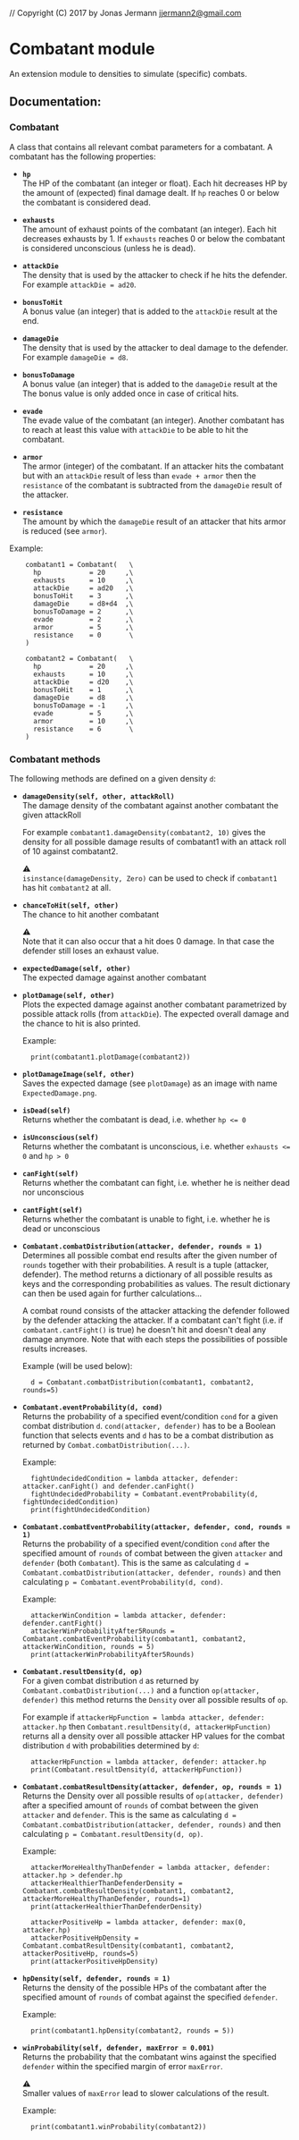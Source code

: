 // Copyright (C) 2017 by Jonas Jermann <jjermann2@gmail.com>

# Combatant module

An extension module to densities to simulate (specific) combats.


## Documentation:
### Combatant
A class that contains all relevant combat parameters for a combatant.
A combatant has the following properties:

* **`hp`**  
  The HP of the combatant (an integer or float).
  Each hit decreases HP by the amount of (expected) final damage dealt.
  If `hp` reaches 0 or below the combatant is considered dead.

* **`exhausts`**  
  The amount of exhaust points of the combatant (an integer).
  Each hit decreases exhausts by 1.
  If `exhausts` reaches 0 or below the combatant is considered unconscious (unless he is dead).

* **`attackDie`**  
  The density that is used by the attacker to check if he hits the defender.
  For example `attackDie = ad20`.

* **`bonusToHit`**  
  A bonus value (an integer) that is added to the `attackDie` result at the end.

* **`damageDie`**  
  The density that is used by the attacker to deal damage to the defender.
  For example `damageDie = d8`.

* **`bonusToDamage`**  
  A bonus value (an integer) that is added to the `damageDie` result at the
  The bonus value is only added once in case of critical hits.

* **`evade`**  
  The evade value of the combatant (an integer).
  Another combatant has to reach at least this value with `attackDie` to be able to hit the combatant.

* **`armor`**  
  The armor (integer) of the combatant.
  If an attacker hits the combatant but with an `attackDie` result of less than `evade + armor`
  then the `resistance` of the combatant is subtracted from the `damageDie` result of the attacker.

* **`resistance`**  
  The amount by which the `damageDie` result of an attacker that hits armor is reduced (see `armor`).

Example:
```python3
    combatant1 = Combatant(   \
      hp            = 20     ,\
      exhausts      = 10     ,\
      attackDie     = ad20   ,\
      bonusToHit    = 3      ,\
      damageDie     = d8+d4  ,\
      bonusToDamage = 2      ,\
      evade         = 2      ,\
      armor         = 5      ,\
      resistance    = 0       \
    )

    combatant2 = Combatant(   \
      hp            = 20     ,\
      exhausts      = 10     ,\
      attackDie     = d20    ,\
      bonusToHit    = 1      ,\
      damageDie     = d8     ,\
      bonusToDamage = -1     ,\
      evade         = 5      ,\
      armor         = 10     ,\
      resistance    = 6       \
    )
```


### Combatant methods
The following methods are defined on a given density `d`:

* **`damageDensity(self, other, attackRoll)`**  
  The damage density of the combatant against another combatant the given attackRoll

  For example `combatant1.damageDensity(combatant2, 10)` gives the density
  for all possible damage results of combatant1 with an attack roll of 10 against combatant2.

  :warning:  
  `isinstance(damageDensity, Zero)` can be used to check if `combatant1` has hit `combatant2` at all.

* **`chanceToHit(self, other)`**  
  The chance to hit another combatant

  :warning:  
  Note that it can also occur that a hit does 0 damage.
  In that case the defender still loses an exhaust value.

* **`expectedDamage(self, other)`**  
  The expected damage against another combatant

* **`plotDamage(self, other)`**  
  Plots the expected damage against another combatant parametrized by possible attack rolls (from `attackDie`).
  The expected overall damage and the chance to hit is also printed.

  Example:
  ```python3
    print(combatant1.plotDamage(combatant2))
  ```

* **`plotDamageImage(self, other)`**  
  Saves the expected damage (see `plotDamage`) as an image with name `ExpectedDamage.png`.

* **`isDead(self)`**  
  Returns whether the combatant is dead, i.e. whether `hp <= 0`

* **`isUnconscious(self)`**  
  Returns whether the combatant is unconscious, i.e. whether `exhausts <= 0` and `hp > 0`

* **`canFight(self)`**  
  Returns whether the combatant can fight, i.e. whether he is neither dead nor unconscious

* **`cantFight(self)`**  
  Returns whether the combatant is unable to fight, i.e. whether he is dead or unconscious

* **`Combatant.combatDistribution(attacker, defender, rounds = 1)`**  
  Determines all possible combat end results after the given number of `rounds` together with their probabilities.
  A result is a tuple (attacker, defender). The method returns a dictionary of all possible results as keys and the corresponding probabilities as values.
  The result dictionary can then be used again for further calculations...

  A combat round consists of the attacker attacking the defender followed by the defender attacking the attacker.
  If a combatant can't fight (i.e. if `combatant.cantFight()` is true) he doesn't hit and doesn't deal any damage anymore.
  Note that with each steps the possibilities of possible results increases.

  Example (will be used below):
  ```python3
    d = Combatant.combatDistribution(combatant1, combatant2, rounds=5)
  ```

* **`Combatant.eventProbability(d, cond)`**  
  Returns the probability of a specified event/condition `cond` for a given combat distribution `d`.
  `cond(attacker, defender)` has to be a Boolean function that selects events
  and `d` has to be a combat distribution as returned by `Combat.combatDistribution(...)`.

  Example:
  ```python3
    fightUndecidedCondition = lambda attacker, defender: attacker.canFight() and defender.canFight()
    fightUndecidedProbability = Combatant.eventProbability(d, fightUndecidedCondition)
    print(fightUndecidedCondition)
  ```

* **`Combatant.combatEventProbability(attacker, defender, cond, rounds = 1)`**  
  Returns the probability of a specified event/condition `cond` after the specified amount of
  `rounds` of combat between the given `attacker` and `defender` (both `Combatant`).
  This is the same as calculating `d = Combatant.combatDistribution(attacker, defender, rounds)`
  and then calculating `p = Combatant.eventProbability(d, cond)`.

  Example:
  ```python3
    attackerWinCondition = lambda attacker, defender: defender.cantFight()
    attackerWinProbabilityAfter5Rounds = Combatant.combatEventProbability(combatant1, combatant2, attackerWinCondition, rounds = 5)
    print(attackerWinProbabilityAfter5Rounds)
  ```

* **`Combatant.resultDensity(d, op)`**  
  For a given combat distribution `d` as returned by `Combatant.combatDistribution(...)`
  and a function `op(attacker, defender)` this method returns the `Density` over all possible results of `op`.

  For example if `attackerHpFunction = lambda attacker, defender: attacker.hp` then
  `Combatant.resultDensity(d, attackerHpFunction)` returns all a density
  over all possible attacker HP values for the combat distribution `d`
  with probabilities determined by `d`:

  ```python3
    attackerHpFunction = lambda attacker, defender: attacker.hp
    print(Combatant.resultDensity(d, attackerHpFunction))
  ```

* **`Combatant.combatResultDensity(attacker, defender, op, rounds = 1)`**  
  Returns the Density over all possible results of `op(attacker, defender)`
  after a specified amount of `rounds` of combat between the given `attacker` and `defender`.
  This is the same as calculating `d = Combatant.combatDistribution(attacker, defender, rounds)`
  and then calculating `p = Combatant.resultDensity(d, op)`.

  Example:
  ```python3
    attackerMoreHealthyThanDefender = lambda attacker, defender: attacker.hp > defender.hp
    attackerHealthierThanDefenderDensity = Combatant.combatResultDensity(combatant1, combatant2, attackerMoreHealthyThanDefender, rounds=1)
    print(attackerHealthierThanDefenderDensity)

    attackerPositiveHp = lambda attacker, defender: max(0, attacker.hp)
    attackerPositiveHpDensity = Combatant.combatResultDensity(combatant1, combatant2, attackerPositiveHp, rounds=5)
    print(attackerPositiveHpDensity)
  ```

* **`hpDensity(self, defender, rounds = 1)`**  
  Returns the density of the possible HPs of the combatant after the specified amount of `rounds` of combat against the specified `defender`.

  Example:
  ```python3
    print(combatant1.hpDensity(combatant2, rounds = 5))
  ```

* **`winProbability(self, defender, maxError = 0.001)`**  
  Returns the probability that the combatant wins against the specified `defender` within the specified margin of error `maxError`.

  :warning:  
  Smaller values of `maxError` lead to slower calculations of the result.

  Example:
  ```python3
    print(combatant1.winProbability(combatant2))
  ```
